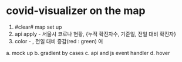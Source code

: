 # covid-visualizer on the map


1. #clear# map set up 
2. api apply - 서울시 코로나 현황, {누적 확진자수, 기준일, 전일 대비 확진자}
3. color - , 전일 대비 증감(red : green) 여



a. mock up
b. gradient by cases
c. api and js event handler
d. hover

